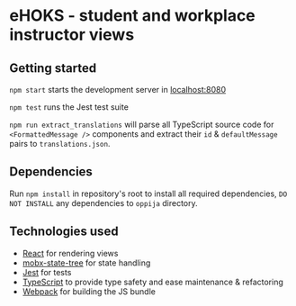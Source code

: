 # eHOKS - student and workplace instructor views

## Getting started

`npm start` starts the development server in [localhost:8080](http://localhost:8080/)

`npm test` runs the Jest test suite

`npm run extract_translations` will parse all TypeScript source code for `<FormattedMessage />` components and extract their `id` & `defaultMessage` pairs to `translations.json`.

## Dependencies

Run `npm install` in repository's root to install all required dependencies, `DO NOT INSTALL` any dependencies to `oppija` directory.

## Technologies used

- [React](https://facebook.github.io/react/) for rendering views
- [mobx-state-tree](https://github.com/mobxjs/mobx-state-tree) for state handling
- [Jest](https://facebook.github.io/jest/) for tests
- [TypeScript](https://www.typescriptlang.org) to provide type safety and ease maintenance & refactoring
- [Webpack](https://webpack.js.org) for building the JS bundle
